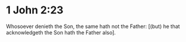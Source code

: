 # 1 John 2:23

Whosoever denieth the Son, the same hath not the Father: [(but) he that acknowledgeth the Son hath the Father also].